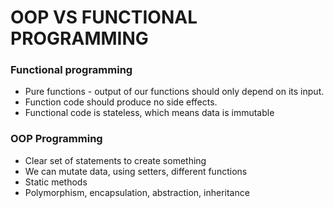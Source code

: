 # OOP VS FUNCTIONAL PROGRAMMING


### Functional programming 

- Pure functions - output of our functions should only depend on its input.
- Function code should produce no side effects.
- Functional code is stateless, which means data is immutable

### OOP Programming

- Clear set of statements to create something
- We can mutate data, using setters, different functions
- Static methods
- Polymorphism, encapsulation, abstraction, inheritance
